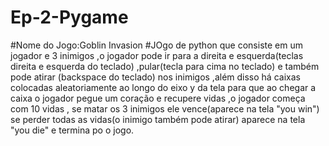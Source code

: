# Ep-2-Pygame
#Nome do Jogo:Goblin Invasion
#JOgo de python que consiste em um jogador e 3 inimigos ,o jogador pode ir para a direita e esquerda(teclas direita e esquerda do  teclado)  ,pular(tecla para cima no  teclado) e também pode atirar (backspace do teclado) nos inimigos ,além disso há caixas  colocadas aleatoriamente ao longo do eixo y da tela para que  ao chegar a caixa o jogador pegue um coração e recupere vidas ,o jogador começa com 10 vidas , se matar os 3 inimigos ele vence(aparece na tela "you win") se perder todas as vidas(o inimigo também pode atirar) aparece na tela "you die" e termina po o jogo.
